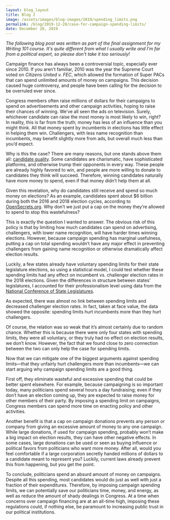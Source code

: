 ```yaml
---
layout: blog_layout
title: Blog 2
image: /assets/images/blog-images/2019/spending_limits.png
permalink: /blog/2019-12-28/case-for-campaign-spending-limits/
date: December 28, 2019
---
```


_The following blog post was written as part of the final assignment for my Writing 101 course. It's quite different from what I usually write and I'm far from a political expert, so please don't take it too seriously!_

Campaign finance has always been a controversial topic, especially ever since 2010. If you aren’t familiar, 2010 was the year the Supreme Court voted on _Citizens United v. FEC_, which allowed the formation of Super PACs that can spend unlimited amounts of money on campaigns. This decision caused huge controversy, and people have been calling for the decision to be overruled ever since. 

Congress members often raise millions of dollars for their campaigns to spend on advertisements and other campaign activities, hoping to raise their chances of winning. We’ve all seen the ads on television. Surely, whichever candidate can raise the most money is most likely to win, right? In reality, this is far from the truth; money has less of an influence than you might think. All that money spent by incumbents in elections has little effect in helping them win. Challengers, with less name recognition than incumbents, may benefit slightly more from ads, but overall much less than you’d expect. 

Why is this the case? There are many reasons, but one stands above them all: [candidate quality](http://pricetheory.uchicago.edu/levitt/Papers/LevittUsingRepeatChallengers1994.pdf). Some candidates are charismatic, have sophisticated platforms, and otherwise trump their opponents in every way. These people are already highly favored to win, and people are more willing to donate to candidates they think will succeed. Therefore, winning candidates naturally have more money to spend, even if that money didn’t help them at all. 

Given this revelation, why do candidates still receive and spend so much money on elections? As an example, candidates spent about $6 billion during both the 2016 and 2018 election cycles, according to [OpenSecrets.org](https://www.opensecrets.org/overview/cost.php). Why don’t we just put a cap on the money they’re allowed to spend to stop this wastefulness?

This is exactly the question I wanted to answer. The obvious risk of this policy is that by limiting how much candidates can spend on advertising, challengers, with lower name recognition, will have harder times winning elections. However, because campaign spending has marginal usefulness, putting a cap on total spending wouldn’t have any major effect in preventing challengers from gaining name recognition or otherwise dramatically affect election results. 

Luckily, a few states already have voluntary spending limits for their state legislature elections, so using a statistical model, I could test whether these spending limits had any effect on incumbent vs. challenger election rates in the 2018 elections. Given the differences in structure between states’ legislatures, I accounted for their professionalism level using data from the [National Conference of State Legislatures](http://www.ncsl.org/research/about-state-legislatures/full-and-part-time-legislatures.aspx#average). 

As expected, there was almost no link between spending limits and decreased challenger election rates. In fact, taken at face value, the data showed the opposite: spending limits hurt incumbents more than they hurt challengers. 

Of course, the relation was so weak that it’s almost certainly due to random chance. Whether this is because there were only four states with spending limits, they were all voluntary, or they truly had no effect on election results, we don’t know. However, the fact that we found close to zero connection between the two can only help the case for spending limits. 

Now that we can mitigate one of the biggest arguments against spending limits—that they unfairly hurt challengers more than incumbents—we can start arguing why campaign spending limits are a good thing. 

First off, they eliminate wasteful and excessive spending that could be better spent elsewhere. For example, because campaigning is so important today, many politicians spend several hours a day fundraising; even if they don’t have an election coming up, they are expected to raise money for other members of their party. By imposing a spending limit on campaigns, Congress members can spend more time on enacting policy and other activities.

Another benefit is that a cap on campaign donations prevents any person or company from giving an excessive amount of money to any one campaign. While large donations, if used for campaign spending, probably won’t make a big impact on election results, they can have other negative effects. In some cases, large donations can be used or seen as buying influence or political favors from politicians who want more money. After all, would you feel comfortable if a large corporation secretly handed millions of dollars to a candidate meant to represent you? Luckily, current laws already prevent this from happening, but you get the point. 

To conclude, politicians spend an absurd amount of money on campaigns. Despite all this spending, most candidates would do just as well with just a fraction of their expenditures. Therefore, by imposing campaign spending limits, we can potentially save our politicians time, money, and energy, as well as reduce the amount of shady dealings in Congress. At a time when concerns over campaign financing are at an all-time high, imposing these regulations could, if nothing else, be paramount to increasing public trust in our political institutions. 
